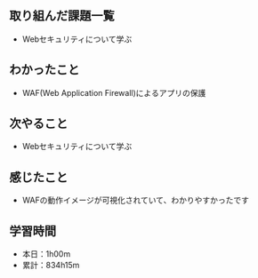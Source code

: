 ## 取り組んだ課題一覧
- Webセキュリティについて学ぶ
## わかったこと
- WAF(Web Application Firewall)によるアプリの保護
## 次やること
- Webセキュリティについて学ぶ
## 感じたこと
- WAFの動作イメージが可視化されていて、わかりやすかったです
## 学習時間
- 本日：1h00m
- 累計：834h15m
